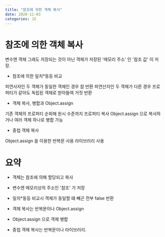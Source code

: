 ```yaml
---
title: "참조에 의한 객체 복사"
date: 2020-11-03
categories: JS
---
```


# 참조에 의한 객체 복사

변수엔 객체 그래도 저장되는 것이 아닌 객체가 저장된 '메모리 주소' 인 '참조 값' 이 저장.

- 참조에 의한 일치\*동등 비교

피연사자인 두 객체가 동일한 객체인 경우 참 반환
피연산자인 두 객체가 다른 경우 프로퍼티가 같아도 독립된 객체로 받아들여 거짓 반환

- 객체 복사, 병합과 Object.assign

기존 객체의 프로퍼티 순회해 원시 수준까지 프로퍼티 복사
Object.assign 으로 복사하거나 여러 객체 하나로 병합 가능

- 중첩 객체 복사

Object.assign 을 이용한 반복문 사용
라이브러리 사용

# 요약

- 객체는 참조에 의해 할당되고 복사

- 변수엔 메모리상의 주소인 '참조' 가 저장

- 일치\*동등 비교시 객체가 동일할 떄 빼곤 전부 false 반환

- 객체 복사는 반복문이나 Object.assign

- Object.assign 으로 객체 병합

- 중첩 객체 복사는 반복문이나 라이브러리.
